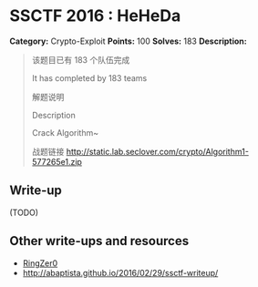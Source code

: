 # SSCTF 2016 : HeHeDa

**Category:** Crypto-Exploit
**Points:** 100
**Solves:** 183
**Description:**

> 该题目已有 183 个队伍完成
>
> It has completed by 183 teams
>
> 解题说明
>
> Description
>
>
> Crack Algorithm~
>
> 战题链接 <http://static.lab.seclover.com/crypto/Algorithm1-577265e1.zip>


## Write-up

(TODO)

## Other write-ups and resources

* [RingZer0](https://github.com/tothi/ctfs/tree/master/ssctf-2016/crypto-exploit/heheda-100)
* <http://abaptista.github.io/2016/02/29/ssctf-writeup/>
